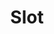 ---
layout: term
title: 'Slot'
name: slot
description: "Emplacement autour d'un portail pouvant accueillir un résonateur."
---